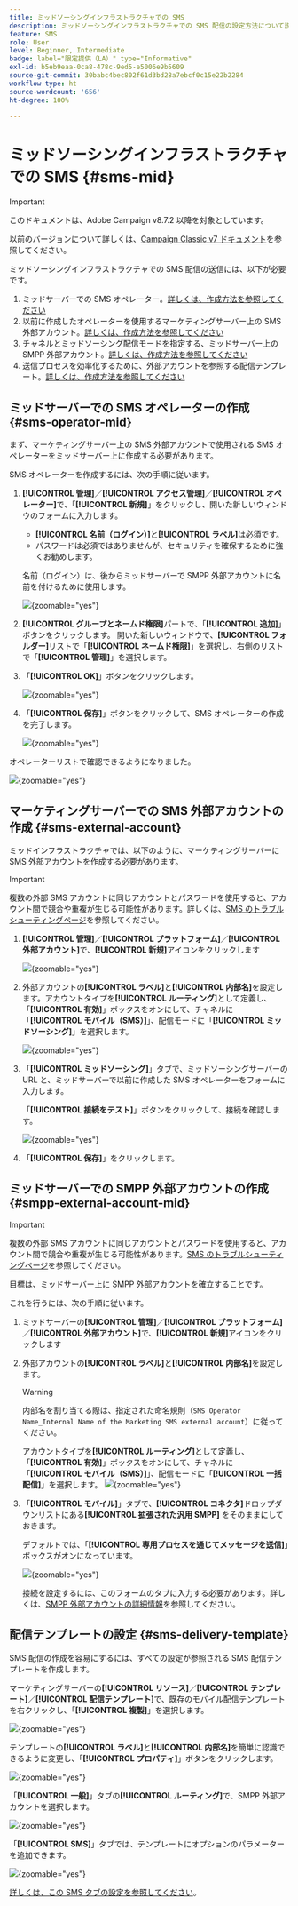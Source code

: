 ```yaml
---
title: ミッドソーシングインフラストラクチャでの SMS
description: ミッドソーシングインフラストラクチャでの SMS 配信の設定方法について説明します
feature: SMS
role: User
level: Beginner, Intermediate
badge: label="限定提供（LA）" type="Informative"
exl-id: b5eb9eaa-0ca8-478c-9ed5-e5006e9b5609
source-git-commit: 30babc4bec802f61d3bd28a7ebcf0c15e22b2284
workflow-type: ht
source-wordcount: '656'
ht-degree: 100%

---
```


# ミッドソーシングインフラストラクチャでの SMS {#sms-mid}

>[!IMPORTANT]
>
>このドキュメントは、Adobe Campaign v8.7.2 以降を対象としています。
>
>以前のバージョンについて詳しくは、[Campaign Classic v7 ドキュメント](https://experienceleague.adobe.com/ja/docs/campaign-classic/using/sending-messages/sending-messages-on-mobiles/sms-set-up/sms-set-up)を参照してください。

ミッドソーシングインフラストラクチャでの SMS 配信の送信には、以下が必要です。

1. ミッドサーバーでの SMS オペレーター。[詳しくは、作成方法を参照してください](#sms-operator-mid)
1. 以前に作成したオペレーターを使用するマーケティングサーバー上の SMS 外部アカウント。[詳しくは、作成方法を参照してください](#sms-external-account)
1. チャネルとミッドソーシング配信モードを指定する、ミッドサーバー上の SMPP 外部アカウント。[詳しくは、作成方法を参照してください](#smpp-external-account-mid)
1. 送信プロセスを効率化するために、外部アカウントを参照する配信テンプレート。[詳しくは、作成方法を参照してください](#sms-delivery-template)

## ミッドサーバーでの SMS オペレーターの作成 {#sms-operator-mid}

まず、マーケティングサーバー上の SMS 外部アカウントで使用される SMS オペレーターをミッドサーバー上に作成する必要があります。

SMS オペレーターを作成するには、次の手順に従います。

1. **[!UICONTROL 管理]**／**[!UICONTROL アクセス管理]**／**[!UICONTROL オペレーター]**&#x200B;で、「**[!UICONTROL 新規]**」をクリックし、開いた新しいウィンドウのフォームに入力します。

   * **[!UICONTROL 名前（ログイン）]**&#x200B;と&#x200B;**[!UICONTROL ラベル]**&#x200B;は必須です。
   * パスワードは必須ではありませんが、セキュリティを確保するために強くお勧めします。

   名前（ログイン）は、後からミッドサーバーで SMPP 外部アカウントに名前を付けるために使用します。

   ![](assets/smsoperator_mid.png){zoomable="yes"}

1. **[!UICONTROL グループとネームド権限]**&#x200B;パートで、「**[!UICONTROL 追加]**」ボタンをクリックします。
開いた新しいウィンドウで、**[!UICONTROL フォルダー]**&#x200B;リストで「**[!UICONTROL ネームド権限]**」を選択し、右側のリストで「**[!UICONTROL 管理]**」を選択します。

1. 「**[!UICONTROL OK]**」ボタンをクリックします。

   ![](assets/smsoperator_rights.png){zoomable="yes"}

1. 「**[!UICONTROL 保存]**」ボタンをクリックして、SMS オペレーターの作成を完了します。

   ![](assets/smsoperator_save.png){zoomable="yes"}

オペレーターリストで確認できるようになりました。

![](assets/smsoperator_list.png){zoomable="yes"}

## マーケティングサーバーでの SMS 外部アカウントの作成 {#sms-external-account}

ミッドインフラストラクチャでは、以下のように、マーケティングサーバーに SMS 外部アカウントを作成する必要があります。

>[!IMPORTANT]
>
>複数の外部 SMS アカウントに同じアカウントとパスワードを使用すると、アカウント間で競合や重複が生じる可能性があります。詳しくは、[SMS のトラブルシューティングページ](smpp-connection.md#sms-troubleshooting)を参照してください。

1. **[!UICONTROL 管理]**／**[!UICONTROL プラットフォーム]**／**[!UICONTROL 外部アカウント]**&#x200B;で、**[!UICONTROL 新規]**&#x200B;アイコンをクリックします

   ![](assets/sms_extaccount.png){zoomable="yes"}

1. 外部アカウントの&#x200B;**[!UICONTROL ラベル]**&#x200B;と&#x200B;**[!UICONTROL 内部名]**&#x200B;を設定します。アカウントタイプを&#x200B;**[!UICONTROL ルーティング]**&#x200B;として定義し、「**[!UICONTROL 有効]**」ボックスをオンにして、チャネルに「**[!UICONTROL モバイル（SMS）]**」、配信モードに「**[!UICONTROL ミッドソーシング]**」を選択します。

   ![](assets/mid_smsextaccount.png){zoomable="yes"}

1. 「**[!UICONTROL ミッドソーシング]**」タブで、ミッドソーシングサーバーの URL と、ミッドサーバーで以前に作成した SMS オペレーターをフォームに入力します。

   「**[!UICONTROL 接続をテスト]**」ボタンをクリックして、接続を確認します。

   ![](assets/midtab_smsextaccount.png){zoomable="yes"}

1. 「**[!UICONTROL 保存]**」をクリックします。

## ミッドサーバーでの SMPP 外部アカウントの作成 {#smpp-external-account-mid}

>[!IMPORTANT]
>
>複数の外部 SMS アカウントに同じアカウントとパスワードを使用すると、アカウント間で競合や重複が生じる可能性があります。[SMS のトラブルシューティングページ](smpp-connection.md#sms-troubleshooting)を参照してください。

目標は、ミッドサーバー上に SMPP 外部アカウントを確立することです。

これを行うには、次の手順に従います。

1. ミッドサーバーの&#x200B;**[!UICONTROL 管理]**／**[!UICONTROL プラットフォーム]**／**[!UICONTROL 外部アカウント]**&#x200B;で、**[!UICONTROL 新規]**&#x200B;アイコンをクリックします

1. 外部アカウントの&#x200B;**[!UICONTROL ラベル]**&#x200B;と&#x200B;**[!UICONTROL 内部名]**&#x200B;を設定します。

   >[!WARNING]
   >
   >内部名を割り当てる際は、指定された命名規則（`SMS Operator Name_Internal Name of the Marketing SMS external account`）に従ってください。
   >

   アカウントタイプを&#x200B;**[!UICONTROL ルーティング]**&#x200B;として定義し、「**[!UICONTROL 有効]**」ボックスをオンにして、チャネルに「**[!UICONTROL モバイル（SMS）]**」、配信モードに「**[!UICONTROL 一括配信]**」を選択します。
   ![](assets/mid_extaccount.png){zoomable="yes"}

1. 「**[!UICONTROL モバイル]**」タブで、**[!UICONTROL コネクタ]**&#x200B;ドロップダウンリストにある&#x200B;**[!UICONTROL 拡張された汎用 SMPP]** をそのままにしておきます。

   デフォルトでは、「**[!UICONTROL 専用プロセスを通じてメッセージを送信]**」ボックスがオンになっています。

   ![](assets/sms_extaccount_connector.png){zoomable="yes"}

   接続を設定するには、このフォームのタブに入力する必要があります。詳しくは、[SMPP 外部アカウントの詳細情報](smpp-external-account.md#smpp-connection-settings)を参照してください。

## 配信テンプレートの設定 {#sms-delivery-template}

SMS 配信の作成を容易にするには、すべての設定が参照される SMS 配信テンプレートを作成します。

マーケティングサーバーの&#x200B;**[!UICONTROL リソース]**／**[!UICONTROL テンプレート]**／**[!UICONTROL 配信テンプレート]**&#x200B;で、既存のモバイル配信テンプレートを右クリックし、「**[!UICONTROL 複製]**」を選択します。

![](assets/sms_template_duplicate.png){zoomable="yes"}

テンプレートの&#x200B;**[!UICONTROL ラベル]**&#x200B;と&#x200B;**[!UICONTROL 内部名]**&#x200B;を簡単に認識できるように変更し、「**[!UICONTROL プロパティ]**」ボタンをクリックします。

![](assets/sms_template_name.png){zoomable="yes"}

「**[!UICONTROL 一般]**」タブの&#x200B;**[!UICONTROL ルーティング]**&#x200B;で、SMPP 外部アカウントを選択します。

![](assets/mid_template.png){zoomable="yes"}

「**[!UICONTROL SMS]**」タブでは、テンプレートにオプションのパラメーターを追加できます。

![](assets/sms_template_properties.png){zoomable="yes"}

[詳しくは、この SMS タブの設定を参照してください](sms-delivery-settings.md)。
